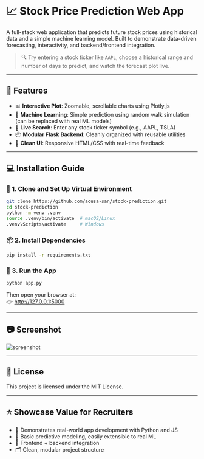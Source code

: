 # 📈 Stock Price Prediction Web App

A full-stack web application that predicts future stock prices using historical data and a simple machine learning model. Built to demonstrate data-driven forecasting, interactivity, and backend/frontend integration.

> 🔍 Try entering a stock ticker like `AAPL`, choose a historical range and number of days to predict, and watch the forecast plot live.

---

## 🚀 Features

- 📊 **Interactive Plot**: Zoomable, scrollable charts using Plotly.js  
- 🧠 **Machine Learning**: Simple prediction using random walk simulation (can be replaced with real ML models)  
- 🔎 **Live Search**: Enter any stock ticker symbol (e.g., AAPL, TSLA)  
- 📦 **Modular Flask Backend**: Cleanly organized with reusable utilities  
- 🎨 **Clean UI**: Responsive HTML/CSS with real-time feedback  

---

## 💻 Installation Guide

### 🐍 1. Clone and Set Up Virtual Environment

```bash
git clone https://github.com/acusa-san/stock-prediction.git
cd stock-prediction
python -m venv .venv
source .venv/bin/activate  # macOS/Linux
.venv\Scripts\activate     # Windows
```

### 📦 2. Install Dependencies

```bash
pip install -r requirements.txt
```

### 🚀 3. Run the App

```bash
python app.py
```

Then open your browser at:  
👉 http://127.0.0.1:5000

---

## 📷 Screenshot

![screenshot](static/screenshot.png)

---

## 📜 License

This project is licensed under the MIT License.

---


## ⭐️ Showcase Value for Recruiters

- 🔧 Demonstrates real-world app development with Python and JS  
- 🧠 Basic predictive modeling, easily extensible to real ML  
- 🎨 Frontend + backend integration  
- 🗂 Clean, modular project structure
